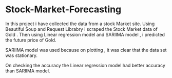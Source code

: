 # Stock-Market-Forecasting

In this project i have collected the data from a stock Market site.
Using Beautiful Soup and Request Librabry i scraped the Stock Market data of Gold . Then using Linear regression model and SARIIMA model , i predicted the future price of Gold.

SARIIMA model was used because on plotting , it was clear that the data set was stationary.

On checking the accuracy the Linear regression model had better accuracy than SARIIMA model.
